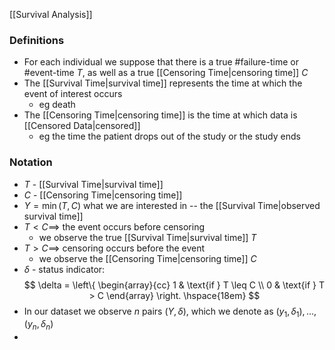 [[Survival Analysis]]

### Definitions

- For each individual we suppose that there is a true #failure-time or #event-time $T$, as well as a true [[Censoring Time|censoring time]] $C$
- The [[Survival Time|survival time]] represents the time at which the event of interest occurs
    - eg death
- The [[Censoring Time|censoring time]] is the time at which data is [[Censored Data|censored]]
    - eg the time the patient drops out of the study or the study ends

### Notation

- $T$ - [[Survival Time|survival time]]
- $C$ - [[Censoring Time|censoring time]]
- $Y = \min (T, C)$ what we are interested in -- the [[Survival Time|observed survival time]]
- $T < C \implies$ the event occurs before censoring
    - we observe the true [[Survival Time|survival time]] $T$
- $T > C \implies$ censoring occurs before the event
    - we observe the [[Censoring Time|censoring time]] $C$
- $\delta$ - status indicator:
    $$
    \delta = \left\{ \begin{array}{cc}
    1 & \text{if } T \leq C \\
    0 & \text{if } T > C
    \end{array} \right. \hspace{18em}
    $$
- In our dataset we observe $n$ pairs $(Y, \delta)$, which we denote as $(y_1, \delta_1), \dots, (y_n, \delta_n)$
- 

